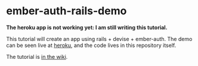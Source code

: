 # ember-auth-rails-demo

**The heroku app is not working yet: I am still writing this tutorial.**

This tutorial will create an app using rails + devise + ember-auth.
The demo can be seen live at [heroku](http://ember-auth-rails-demo.herokuapp.com/),
and the code lives in this repository itself.

The tutorial is [in the wiki](https://github.com/heartsentwined/ember-auth-rails-demo/wiki/Tutorial).

